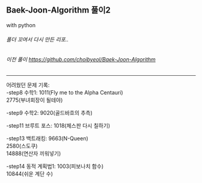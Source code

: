 ## Baek-Joon-Algorithm 풀이2
with python   
###### 폴더 꼬여서 다시 만든 리포..   
###### 이전 풀이 https://github.com/choibyeol/Baek-Joon-Algorithm   
----
어려웠던 문제 기록:   
-step8 수학1: 1011(Fly me to the Alpha Centauri)     
2775(부녀회장이 될테야)  

-step9 수학2: 9020(골드바흐의 추측)    

-step11 브루트 포스: 1018(체스판 다시 칠하기)     

-step13 백트래킹: 9663(N-Queen)   
2580(스도쿠)    
14888(연산자 끼워넣기)   

-step14 동적 계획법1: 1003(피보나치 함수)    
10844(쉬운 계단 수)
